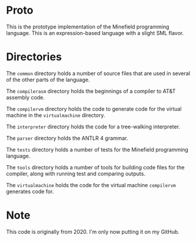 # Proto
This is the prototype implementation of the Minefield programming language.  This is an expression-based language with a slight SML flavor.

# Directories
The `common` directory holds a number of source files that are used in several of the other parts of the language.

The `compilerasm` directory holds the beginnings of a compiler to AT&T assembly code.

The `compilervm` directory holds the code to generate code for the virtual machine in the `virtualmachine` directory.

The `interpreter` directory holds the code for a tree-walking interpreter.

The `parser` directory holds the ANTLR 4 grammar.

The `tests` directory holds a number of tests for the Minefield programming language.

The `tools` directory holds a number of tools for building code files for the compiler, along with running test and comparing outputs.

The `virtualmachine` holds the code for the virtual machine `compilervm` generates code for.

# Note
This code is originally from 2020.  I'm only now putting it on my GitHub.

